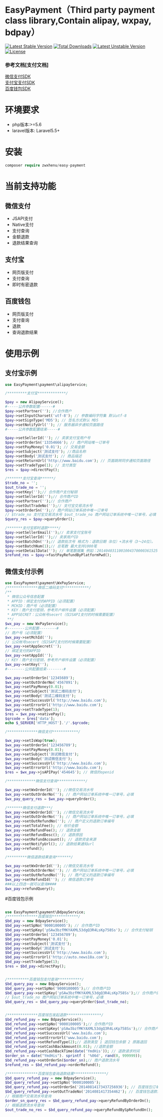 # EasyPayment（Third party payment class library,Contain alipay, wxpay, bdpay）

[![Latest Stable Version](https://poser.pugx.org/zwxhenu/easy-payment/v/stable)](https://packagist.org/packages/zwxhenu/easy-payment)
[![Total Downloads](https://poser.pugx.org/zwxhenu/easy-payment/downloads)](https://packagist.org/packages/zwxhenu/easy-payment)
[![Latest Unstable Version](https://poser.pugx.org/zwxhenu/easy-payment/v/unstable)](https://packagist.org/packages/zwxhenu/easy-payment)
[![License](https://poser.pugx.org/zwxhenu/easy-payment/license)](https://packagist.org/packages/zwxhenu/easy-payment)

### 参考文档[支付文档]
<a href="https://pay.weixin.qq.com/wiki/doc/api/jsapi.php?chapter=7_1">微信支付SDK</a><br/><a href="https://opendocs.alipay.com/open/62/104743/">支付宝支付SDK</a><br/><a href="https://b.baifubao.com/static/spcenter/fe-wallet-open-platform/entry/develop-document/#/document?mdUrl=5bd00a26557d0a2f834cd231">百度钱包SDK</a></p>

# 环境要求
- php版本:>=5.6
- laravel版本: Laravel5.5+

# 安装
```php
composer require zwxhenu/easy-payment

```
# 当前支持功能

## 微信支付
   - JSAPI支付
   - Native支付
   - 支付查询
   - 金额退款
   - 退款结果查询
## 支付宝
   - 网页版支付
   - 支付查询
   - 即时有密退款
## 百度钱包 
   - 网页版支付
   - 支付查询
   - 退款
   - 查询退款结果
   
# 使用示例

## 支付宝示例

```php
use EasyPayment\payment\alipayService;

/*********支付宝*************/

$pay = new AlipayService();
#-----公共参数配置------#
$pay->setPartner(''); //合作商户
$pay->setInputCharset('utf-8'); // 参数编码字符集 默认utf-8
$pay->setSignType('MD5'); // 签名方式默认 MD5
$pay->setNotifyUrl(''); // 服务器异步通知页面路径
#-----公共参数配置结束-----#

$pay->setSellerId(''); // 卖家支付宝用户号
$pay->setOrderSn('13354666'); // 商户网站唯一订单号
$pay->setPayMoney('0.01'); // 交易金额
$pay->setSubject('֧测试支付'); //商品名称
$pay->setBody('֧测试支付'); // 商品描述
$pay->setReturnUrl('http://www.baidu.com'); // 页面跳转同步通知页面路径
$pay->setTradeType(1); // 支付类型
$res = $pay->directPay();

/*******支付宝查询******/
$trade_no = '';
$out_trade_no = '';
$pay->setKey('');// 合作商户支付秘钥
$pay->setSellerId('');// 合作商户ID
$pay->setPartner('');// 合作商户
$pay->setOutTradeNo('');// 支付宝交易流水号
$pay->setOrderSn('');// 商户网站订单系统中唯一订单号
// $trade_no 支付宝交易流水号 $out_trade_no 商户网站订单系统中唯一订单号，必填
$query_res = $pay->queryOrder();

/*******支付宝即时退款*****/
$pay->setSellerEmail('');// 卖家支付宝账号
$pay->setSellerId('');// 卖家用户ID
$pay->setBatchOn('');// 退款批次号 格式为：退款日期（8位）+流水号（3～24位）。
$pay->setBatchNum(1);// 总笔数 最大支持1000笔
$pay->setDetailData(''); // 单笔数据集 例如：2014040311001004370000361525^5.00^协商退款
$refund_res = $pay->fastPayRefundByPlatformPwd();

```

## 微信支付示例

```php
use EasyPayment\payment\WxPayService;
/**************微信二维码支付************/
/**
 * 微信公众号信息配置
 * APPID：绑定支付的APPID（必须配置）
 * MCHID：商户号（必须配置）
 * KEY：商户支付密钥，参考开户邮件设置（必须配置）
 * APPSECRET：公众帐号secert（仅JSAPI支付的时候需要配置）
 **/
$wx_pay = new WxPayService();
#--------公共配置--------#
// 商户号（必须配置）
$wx_pay->setMchId('');
// 公众帐号secert（仅JSAPI支付的时候需要配置）
$wx_pay->setAppSecret('');
// 绑定支付的APPID
$wx_pay->setAppId('');
// KEY：商户支付密钥，参考开户邮件设置（必须配置）
$wx_pay->setKey('');
#--------公共配置结束--------#

$wx_pay->setOrderSn('12345689');
$wx_pay->setOutOrderNo('4567891');
$wx_pay->setPayMoney(0.01);
$wx_pay->setSubject('测试二维码支付');
$wx_pay->setBody('测试二维码支付');
$wx_pay->setSuccessUrl('http://www.baidu.com');
$wx_pay->setErrorUrl('http://www.baidu.com');
$wx_pay->setTradeType(1);
$res = $wx_pay->nativePay();
$qrcode = $res['data'];
echo $_SERVER['HTTP_HOST'].'/'.$qrcode;

/**************微信支付************/

$wx_pay->setIsWap(true);
$wx_pay->setOrderSn('123456789');
$wx_pay->setPayMoney(0.01);
$wx_pay->setSubject('测试微信支付');
$wx_pay->setBody('测试微信支付');
$wx_pay->setSuccessUrl('http://www.baidu.com');
$wx_pay->setErrorUrl('http://www.baidu.com');
$res = $wx_pay->jsAPIPay('454645'); // 微信的openid

/*************微信支付查询*************/

$wx_pay->setWxOrderId(''); //微信交易流水号
$wx_pay->setOutOrderNo(''); // 商户网站订单系统中唯一订单号，必填
$wx_pay_query_res = $wx_pay->queryOrder();

/*******微信支付退款***/
$wx_pay->setWxOrderId(''); //微信交易流水号
$wx_pay->setOutOrderNo(''); // 商户网站订单系统中唯一订单号，必填
$wx_pay->setOutRefundNo(''); // 商户定义的退款订单编号
$wx_pay->setTotalFee(); // 标价金额
$wx_pay->setRefundFee(); // 退款金额
$wx_pay->setRefundDesc(); // 退款原因
$wx_pay->setRefundAccount(); // 退款资金来源
$wx_pay->setNotifyUrl(); // 退款结果通知url
$wx_pay->refund();

/*********微信退款结果查询*******/

$wx_pay->setWxOrderId(''); //微信交易流水号
$wx_pay->setOutOrderNo(''); // 商户网站订单系统中唯一订单号，必填
$wx_pay->setOutRefundNo(''); // 商户定义的退款订单编号
$wx_pay->setRefundId(''); // 微信退款订单号
###以上四选一就可以查询####
$wx_pay->refundQuery();

```

#百度钱包示例

```php

use EasyPayment\payment\BdpayService;
/**************百度钱包************/
$bd_pay = new BdpayService();
$bd_pay->setSpNo('9000100005'); // 合作商户ID
$bd_pay->setSpKey('pSAw3bzfMKYAXML53dgQ3R4LsKp758Ss'); // 合作支付秘钥
$bd_pay->setOrderSn('123456789');
$bd_pay->setPayMoney('0.01');
$bd_pay->setSubject('֧测试支付');
$bd_pay->setBody('֧测试支付');
$bd_pay->setSuccessUrl('http://www.baidu.com');
$bd_pay->setErrorUrl('http://auto.news18a.com');
$bd_pay->setTradeType(1);
$res = $bd_pay->directPay();


/**********百度钱包支付查询***********/
$bd_query_pay = new BdpayService();
$bd_query_pay->setSpNo('9000100005');// 合作商户ID
$bd_query_pay->setSpKey('pSAw3bzfMKYAXML53dgQ3R4LsKp758Ss');// 合作商户的支付秘钥
// $out_trade_no 商户网站订单系统中唯一订单号，必填
$bd_query_res = $bd_query_pay->queryOrder($out_trade_no);


/**************百度钱包发起退款****************/
$bd_refund_pay = new BdpayService();
$bd_refund_pay->setSpNo('9000100005');// 合作商户ID
$bd_refund_pay->setSpKey('pSAw3bzfMKYAXML53dgQ3R4LsKp758Ss');// 合作商户的支付秘钥
$bd_refund_pay->setSuccessUrl('www.baidu.com');
$bd_refund_pay->setErrorUrl('www.baidu.com');
$bd_refund_pay->setRefundType(2);// 退款类型 1 退回钱包余额 2 原路退回
$bd_refund_pay->setCashBackAmount(0.01); //退款金额
$bd_refund_pay->setCashBackTime(date('YmdHis')); // 退款请求时间
$order_sn = date("YmdHis"). sprintf ( '%06d', rand(0, 999999));
$bd_refund_pay->setOrderSn($order_sn);// 商户退款流水号
$refund_res = $bd_refund_pay->orderRefund();

/**************百度钱包查询退款结果***************/
$bd_query_refund_pay = new BdpayService();
$bd_query_refund_pay->setSpNo('9000100005');
$bd_query_refund_pay->setOrderSn('20140814173437256936'); // 百度钱包订单号
$bd_query_refund_pay->setOutTradeNo('2014081417354462'); // 百度钱包退款流水号
// 根据商户交易流水号查询
$order_sn_query_res = $bd_query_refund_pay->queryRefundByOrderOn();
// 根据退款流水号查询
$out_trade_no_res = $bd_query_refund_pay->queryRefundBySpRefundOn();

```